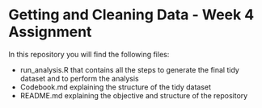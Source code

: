 # Getting and Cleaning Data - Week 4 Assignment

In this repository you will find the following files:

* run_analysis.R that contains all the steps to generate the final tidy dataset and to perform the analysis
* Codebook.md explaining the structure of the tidy dataset
* README.md explaining the objective and structure of the repository

